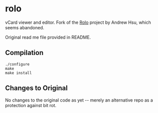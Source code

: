 # rolo

vCard viewer and editor.  Fork of the [Rolo](http://rolo.sourceforge.net/) project by Andrew Hsu, which seems abandoned.

Original read me file provided in README.

## Compilation

    ./configure
    make
    make install

## Changes to Original

No changes to the original code as yet -- merely an alternative repo as a
protection against bit rot.
